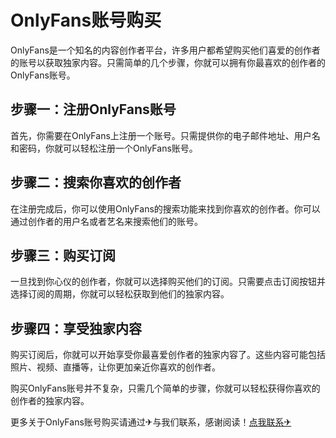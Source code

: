 # OnlyFans账号购买

OnlyFans是一个知名的内容创作者平台，许多用户都希望购买他们喜爱的创作者的账号以获取独家内容。只需简单的几个步骤，你就可以拥有你最喜欢的创作者的OnlyFans账号。

## 步骤一：注册OnlyFans账号

首先，你需要在OnlyFans上注册一个账号。只需提供你的电子邮件地址、用户名和密码，你就可以轻松注册一个OnlyFans账号。

## 步骤二：搜索你喜欢的创作者

在注册完成后，你可以使用OnlyFans的搜索功能来找到你喜欢的创作者。你可以通过创作者的用户名或者艺名来搜索他们的账号。

## 步骤三：购买订阅

一旦找到你心仪的创作者，你就可以选择购买他们的订阅。只需要点击订阅按钮并选择订阅的周期，你就可以轻松获取到他们的独家内容。

## 步骤四：享受独家内容

购买订阅后，你就可以开始享受你最喜爱创作者的独家内容了。这些内容可能包括照片、视频、直播等，让你更加亲近你喜欢的创作者。

购买OnlyFans账号并不复杂，只需几个简单的步骤，你就可以轻松获得你喜欢的创作者的独家内容。

更多关于OnlyFans账号购买请通过✈与我们联系，感谢阅读！[点我联系✈](https://bbs.G208.com)